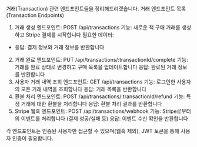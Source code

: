 거래(Transaction) 관련 엔드포인트들을 정리해드리겠습니다.
거래 엔드포인트 목록 (Transaction Endpoints)
1. 거래 생성
엔드포인트: POST /api/transactions
기능: 새로운 책 구매 거래를 생성하고 Stripe 결제를 시작합니다
필요한 데이터:
- 응답: 결제 정보와 거래 정보를 반환합니다
2. 거래 완료
엔드포인트: PUT /api/transactions/:transactionId/complete
기능: 거래를 완료 상태로 변경하고 구매 목록을 업데이트합니다
응답: 완료된 거래 정보를 반환합니다
3. 사용자 거래 내역 조회
엔드포인트: GET /api/transactions
기능: 로그인한 사용자의 모든 거래 내역을 조회합니다
응답: 거래 목록을 반환합니다
4. 환불 처리
엔드포인트: POST /api/transactions/:transactionId/refund
기능: 특정 거래에 대한 환불을 처리합니다
응답: 환불 처리 결과를 반환합니다
5. Stripe 웹훅
엔드포인트: POST /api/transactions/webhook
기능: Stripe로부터의 이벤트를 처리합니다 (결제 성공/실패 등)
응답: 이벤트 수신 확인을 반환합니다

각 엔드포인트는 인증된 사용자만 접근할 수 있으며(웹훅 제외), JWT 토큰을 통해 사용자 인증이 필요합니다.